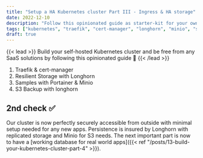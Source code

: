 ```yaml
---
title: "Setup a HA Kubernetes cluster Part III - Ingress & HA storage"
date: 2022-12-10
description: "Follow this opinionated guide as starter-kit for your own Kubernetes platform..."
tags: ["kubernetes", "traefik", "cert-manager", "longhorn", "minio", "s3"]
draft: true
---
```


{{< lead >}}
Build your self-hosted Kubernetes cluster and be free from any SaaS solutions by following this opinionated guide 🎉
{{< /lead >}}

1. Traefik & cert-manager
2. Resilient Storage with Longhorn
3. Samples with Portainer & Minio
4. S3 Backup with longhorn

## 2nd check ✅

Our cluster is now perfectly securely accessible from outside with minimal setup needed for any new apps. Persistence is insured by Longhorn with replicated storage and Minio for S3 needs. The next important part is now to have a [working database for real world apps]({{< ref "/posts/13-build-your-kubernetes-cluster-part-4" >}}).
